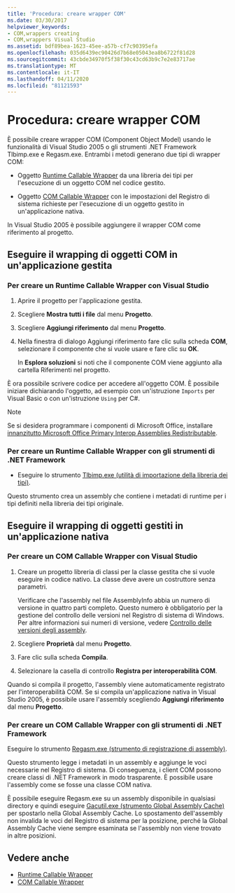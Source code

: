 ```yaml
---
title: 'Procedura: creare wrapper COM'
ms.date: 03/30/2017
helpviewer_keywords:
- COM,wrappers creating
- COM,wrappers Visual Studio
ms.assetid: bdf89bea-1623-45ee-a57b-cf7c90395efa
ms.openlocfilehash: 035d6439ec90426d7b68e05043ea8b6722f81d28
ms.sourcegitcommit: 43cbde34970f5f38f30c43cd63b9c7e2e83717ae
ms.translationtype: MT
ms.contentlocale: it-IT
ms.lasthandoff: 04/11/2020
ms.locfileid: "81121593"
---
```

# <a name="how-to-create-com-wrappers"></a>Procedura: creare wrapper COM

È possibile creare wrapper COM (Component Object Model) usando le funzionalità di Visual Studio 2005 o gli strumenti .NET Framework Tlbimp.exe e Regasm.exe. Entrambi i metodi generano due tipi di wrapper COM:

- Oggetto [Runtime Callable Wrapper](../../standard/native-interop/runtime-callable-wrapper.md) da una libreria dei tipi per l'esecuzione di un oggetto COM nel codice gestito.

- Oggetto [COM Callable Wrapper](../../standard/native-interop/com-callable-wrapper.md) con le impostazioni del Registro di sistema richieste per l'esecuzione di un oggetto gestito in un'applicazione nativa.

In Visual Studio 2005 è possibile aggiungere il wrapper COM come riferimento al progetto.

## <a name="wrap-com-objects-in-a-managed-application"></a>Eseguire il wrapping di oggetti COM in un'applicazione gestita

### <a name="to-create-a-runtime-callable-wrapper-using-visual-studio"></a>Per creare un Runtime Callable Wrapper con Visual Studio

1. Aprire il progetto per l'applicazione gestita.

2. Scegliere **Mostra tutti i file** dal menu **Progetto**.

3. Scegliere **Aggiungi riferimento** dal menu **Progetto**.

4. Nella finestra di dialogo Aggiungi riferimento fare clic sulla scheda **COM**, selezionare il componente che si vuole usare e fare clic su **OK**.

     In **Esplora soluzioni** si noti che il componente COM viene aggiunto alla cartella Riferimenti nel progetto.

È ora possibile scrivere codice per accedere all'oggetto COM. È possibile iniziare dichiarando l'oggetto, ad esempio con un'istruzione `Imports` per Visual Basic o con un'istruzione `Using` per C#.

> [!NOTE]
> Se si desidera programmare i componenti di Microsoft Office, installare [innanzitutto Microsoft Office Primary Interop Assemblies Redistributable](https://www.microsoft.com/Download/details.aspx?id=3508).
  
### <a name="to-create-a-runtime-callable-wrapper-using-net-framework-tools"></a>Per creare un Runtime Callable Wrapper con gli strumenti di .NET Framework  
  
- Eseguire lo strumento [Tlbimp.exe (utilità di importazione della libreria dei tipi)](../tools/tlbimp-exe-type-library-importer.md).  
  
 Questo strumento crea un assembly che contiene i metadati di runtime per i tipi definiti nella libreria dei tipi originale.  
  
## <a name="wrap-managed-objects-in-a-native-application"></a>Eseguire il wrapping di oggetti gestiti in un'applicazione nativa  
  
### <a name="to-create-a-com-callable-wrapper-using-visual-studio"></a>Per creare un COM Callable Wrapper con Visual Studio  
  
1. Creare un progetto libreria di classi per la classe gestita che si vuole eseguire in codice nativo. La classe deve avere un costruttore senza parametri.  
  
     Verificare che l'assembly nel file AssemblyInfo abbia un numero di versione in quattro parti completo. Questo numero è obbligatorio per la gestione del controllo delle versioni nel Registro di sistema di Windows. Per altre informazioni sui numeri di versione, vedere [Controllo delle versioni degli assembly](../../standard/assembly/versioning.md).  
  
2. Scegliere **Proprietà** dal menu **Progetto**.  
  
3. Fare clic sulla scheda **Compila**.  
  
4. Selezionare la casella di controllo **Registra per interoperabilità COM**.  
  
 Quando si compila il progetto, l'assembly viene automaticamente registrato per l'interoperabilità COM. Se si compila un'applicazione nativa in Visual Studio 2005, è possibile usare l'assembly scegliendo **Aggiungi riferimento** dal menu **Progetto**.  
  
### <a name="to-create-a-com-callable-wrapper-using-net-framework-tools"></a>Per creare un COM Callable Wrapper con gli strumenti di .NET Framework  
  
Eseguire lo strumento [Regasm.exe (strumento di registrazione di assembly)](../tools/regasm-exe-assembly-registration-tool.md).  
  
Questo strumento legge i metadati in un assembly e aggiunge le voci necessarie nel Registro di sistema. Di conseguenza, i client COM possono creare classi di .NET Framework in modo trasparente. È possibile usare l'assembly come se fosse una classe COM nativa.  
  
È possibile eseguire Regasm.exe su un assembly disponibile in qualsiasi directory e quindi eseguire [Gacutil.exe (strumento Global Assembly Cache)](../tools/gacutil-exe-gac-tool.md) per spostarlo nella Global Assembly Cache. Lo spostamento dell'assembly non invalida le voci del Registro di sistema per la posizione, perché la Global Assembly Cache viene sempre esaminata se l'assembly non viene trovato in altre posizioni.  
  
## <a name="see-also"></a>Vedere anche

- [Runtime Callable Wrapper](../../standard/native-interop/runtime-callable-wrapper.md)
- [COM Callable Wrapper](../../standard/native-interop/com-callable-wrapper.md)
